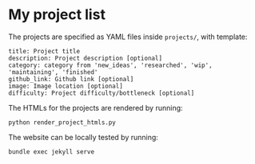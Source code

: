 My project list
===============

The projects are specified as YAML files inside `projects/`, with template:

```
title: Project title
description: Project description [optional]
category: category from 'new_ideas', 'researched', 'wip', 'maintaining', 'finished'
github_link: Github link [optional]
image: Image location [optional]
difficulty: Project difficulty/bottleneck [optional]
```

The HTMLs for the projects are rendered by running:

```
python render_project_htmls.py
```

The website can be locally tested by running:

```
bundle exec jekyll serve
```
